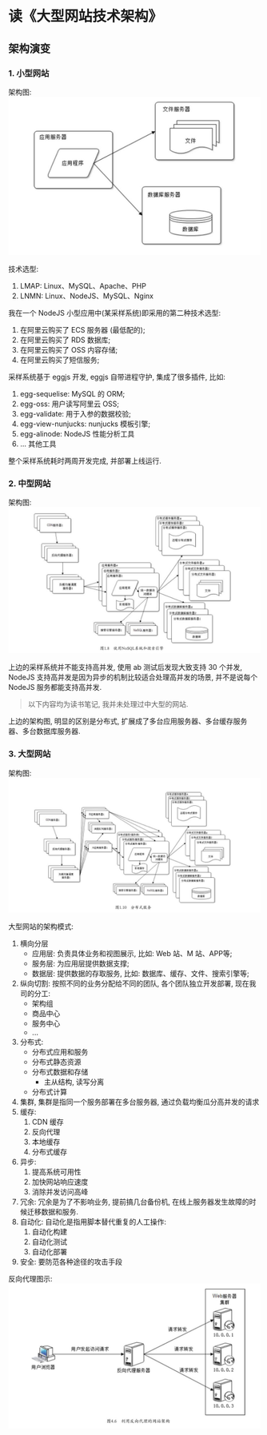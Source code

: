 # 读《大型网站技术架构》

## 架构演变

### 1. 小型网站
架构图:
![](../../assets/architecture-1.jpg)

技术选型:
1. LMAP: Linux、MySQL、Apache、PHP
1. LNMN: Linux、NodeJS、MySQL、Nginx

我在一个 NodeJS 小型应用中(某采样系统)即采用的第二种技术选型:
1. 在阿里云购买了 ECS 服务器 (最低配的);
1. 在阿里云购买了 RDS 数据库;
1. 在阿里云购买了 OSS 内容存储;
1. 在阿里云购买了短信服务;

采样系统基于 eggjs 开发, eggjs 自带进程守护, 集成了很多插件, 比如: 
1. egg-sequelise: MySQL 的 ORM;
1. egg-oss: 用户读写阿里云 OSS;
1. egg-validate: 用于入参的数据校验;
1. egg-view-nunjucks: nunjucks 模板引擎;
1. egg-alinode: NodeJS 性能分析工具
1. ... 其他工具

整个采样系统耗时两周开发完成, 并部署上线运行.

### 2. 中型网站
架构图:
![](../../assets/architecture-2.jpg)

上边的采样系统并不能支持高并发, 使用 ab 测试后发现大致支持 30 个并发,
NodeJS 支持高并发是因为异步的机制比较适合处理高并发的场景, 并不是说每个 NodeJS 服务都能支持高并发.

> 以下内容均为读书笔记, 我并未处理过中大型的网站.

上边的架构图, 明显的区别是分布式, 扩展成了多台应用服务器、多台缓存服务器、多台数据库服务器.

### 3. 大型网站
架构图:
![](../../assets/architecture-3.jpg)

大型网站的架构模式:
1. 横向分层
    + 应用层: 负责具体业务和视图展示, 比如: Web 站、M 站、APP等;
    + 服务层: 为应用层提供数据支撑;
    + 数据层: 提供数据的存取服务, 比如: 数据库、缓存、文件、搜索引擎等;
1. 纵向切割: 按照不同的业务分配给不同的团队, 各个团队独立开发部署, 现在我司的分工:
    + 架构组
    + 商品中心
    + 服务中心
    + ...
1. 分布式:
    + 分布式应用和服务
    + 分布式静态资源
    + 分布式数据和存储
        + 主从结构, 读写分离
    + 分布式计算
1. 集群, 集群是指同一个服务部署在多台服务器, 通过负载均衡瓜分高并发的请求
1. 缓存:
    1. CDN 缓存
    1. 反向代理
    1. 本地缓存
    1. 分布式缓存
1. 异步:
    1. 提高系统可用性
    1. 加快网站响应速度
    1. 消除并发访问高峰
1. 冗余: 冗余是为了不影响业务, 提前搞几台备份机, 在线上服务器发生故障的时候迁移数据和服务.
1. 自动化: 自动化是指用脚本替代重复的人工操作:
    1. 自动化构建
    1. 自动化测试
    1. 自动化部署
1. 安全: 要防范各种途径的攻击手段

反向代理图示:
![](../../assets/architecture-4.jpg)
